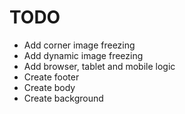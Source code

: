# TODO

* Add corner image freezing
* Add dynamic image freezing
* Add browser, tablet and mobile logic
* Create footer
* Create body
* Create background
